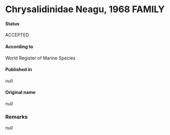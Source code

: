 Chrysalidinidae Neagu, 1968 FAMILY
=======

#### Status
ACCEPTED

#### According to
World Register of Marine Species

#### Published in
null

#### Original name
null

### Remarks
null
